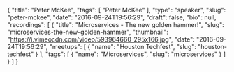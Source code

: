 {
  "title": "Peter McKee",
  "tags": [
    "Peter McKee"
  ],
  "type": "speaker",
  "slug": "peter-mckee",
  "date": "2016-09-24T19:56:29",
  "draft": false,
  "bio": null,
  "recordings": [
    {
      "title": "Microservices - The new golden hammer!",
      "slug": "microservices-the-new-golden-hammer",
      "thumbnail": "https://i.vimeocdn.com/video/593964660_295x166.jpg",
      "date": "2016-09-24T19:56:29",
      "meetups": [
        {
          "name": "Houston Techfest",
          "slug": "houston-techfest"
        }
      ],
      "tags": [
        {
          "name": "Microservices",
          "slug": "microservices"
        }
      ]
    }
  ]
}